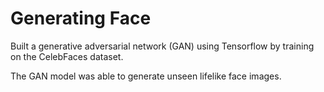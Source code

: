 # Generating Face
Built a generative adversarial network (GAN) using Tensorflow by training on the CelebFaces dataset.

The GAN model was able to generate unseen lifelike face images.
